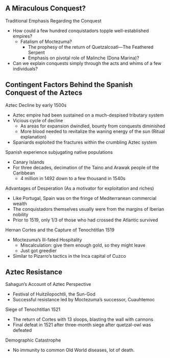 ## A Miraculous Conquest?  
Traditional Emphasis Regarding the Conquest  
- How could a few hundred conquistadors topple well-established empires?  
	- Fatalism of Moctezuma?  
		- The prophesy of the return of Quetzalcoatl—The Feathered Serpent 
		- Emphasis on pivotal role of Malinche (Dona Marina)?  
- Can we explain conquests simply through the acts and whims of a few individuals?
## Contingent Factors Behind the Spanish Conquest of the Aztecs  
Aztec Decline by early 1500s  
- Aztec empire had been sustained on a much-despised tributary system  
- Vicious cycle of decline  
	- As areas for expansion dwindled, bounty from conquests diminished  
	- More blood needed to revitalize the waning energy of the sun (Ritual explanation)
- Spaniards exploited the fractures within the crumbling Aztec system  

Spanish experience subjugating native populations  
- Canary Islands  
- For three decades, decimation of the Taino and Arawak people of the Caribbean  
	- 4 million in 1492 down to a few thousand in 1540s  

Advantages of Desperation (As a motivator for exploitation and riches)
- Like Portugal, Spain was on the fringe of Mediterranean commercial wealth  
- The conquistadors themselves usually were from the margins of Iberian nobility  
- Prior to 1519, only 1/3 of those who had crossed the Atlantic survived  

Hernan Cortes and the Capture of Tenochtitlan 1519  
- Moctezuma’s Ill-fated Hospitality 
	- Miscalculation: give them enough gold, so they might leave  
	- Just got greedier
- Similar to Pizarro’s tactics in the Inca capital of Cuzco  

## Aztec Resistance  
Sahagun’s Account of Aztec Perspective  
- Festival of Huitzilopochtli, the Sun-God
- Successful resistance led by Moctezuma’s successor, Cuauhtemoc

Siege of Tenochtitlan 1521  
- The return of Cortes with 13 sloops, blasting the wall with cannons
- Final defeat in 1521 after three-month siege after quetzal-owl was defeated

Demographic Catastrophe  
- No immunity to common Old World diseases, lot of death.